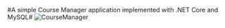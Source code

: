 #A simple Course Manager application implemented with .NET Core and MySQL#
![CourseManager](https://github.com/eranthaWELIKALA/CourseManager/assets/33684206/756378fa-28a5-440b-b0ce-e734cb5cba1f)

